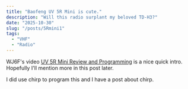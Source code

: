 ```yaml
---
title: "Baofeng UV 5R Mini is cute."
description: "Will this radio surplant my beloved TD-H3?"
date: "2025-10-30"
slug: "/posts/5Rmini1"
tags:
  - "VHF"
  - "Radio"
---
```



WJ6F's video
[UV 5R Mini Review and Programming](https://youtu.be/emtvp5GyP7g?si=Z_VCayBfpjc5Eixv) is a nice quick intro.  Hopefully I'll mention more in this post later.  

I did use chirp to program this and I have a post about chirp.

